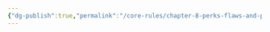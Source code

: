 ```yaml
---
{"dg-publish":true,"permalink":"/core-rules/chapter-8-perks-flaws-and-points/perks-list/active/actions/manipulate/grapple/"}
---
```


